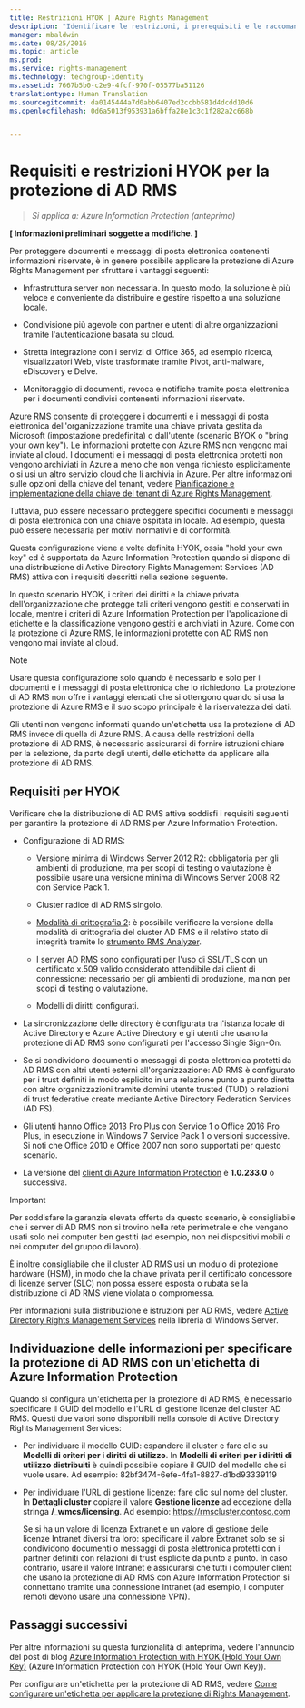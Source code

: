 ```yaml
---
title: Restrizioni HYOK | Azure Rights Management
description: "Identificare le restrizioni, i prerequisiti e le raccomandazioni se si seleziona la protezione di AD RMS con Azure Information Protection. Questa soluzione è a volte definita &quot;hold your own key&quot; (HYOK)."
manager: mbaldwin
ms.date: 08/25/2016
ms.topic: article
ms.prod: 
ms.service: rights-management
ms.technology: techgroup-identity
ms.assetid: 7667b5b0-c2e9-4fcf-970f-05577ba51126
translationtype: Human Translation
ms.sourcegitcommit: da0145444a7d0abb6407ed2ccbb581d4dcdd10d6
ms.openlocfilehash: 0d6a5013f953931a6bffa28e1c3c1f282a2c668b


---
```


# Requisiti e restrizioni HYOK per la protezione di AD RMS

>*Si applica a: Azure Information Protection (anteprima)*

**[ Informazioni preliminari soggette a modifiche. ]**

Per proteggere documenti e messaggi di posta elettronica contenenti informazioni riservate, è in genere possibile applicare la protezione di Azure Rights Management per sfruttare i vantaggi seguenti:

- Infrastruttura server non necessaria. In questo modo, la soluzione è più veloce e conveniente da distribuire e gestire rispetto a una soluzione locale.

- Condivisione più agevole con partner e utenti di altre organizzazioni tramite l'autenticazione basata su cloud.

- Stretta integrazione con i servizi di Office 365, ad esempio ricerca, visualizzatori Web, viste trasformate tramite Pivot, anti-malware, eDiscovery e Delve.

- Monitoraggio di documenti, revoca e notifiche tramite posta elettronica per i documenti condivisi contenenti informazioni riservate.

Azure RMS consente di proteggere i documenti e i messaggi di posta elettronica dell'organizzazione tramite una chiave privata gestita da Microsoft (impostazione predefinita) o dall'utente (scenario BYOK o "bring your own key"). Le informazioni protette con Azure RMS non vengono mai inviate al cloud. I documenti e i messaggi di posta elettronica protetti non vengono archiviati in Azure a meno che non venga richiesto esplicitamente o si usi un altro servizio cloud che li archivia in Azure. Per altre informazioni sulle opzioni della chiave del tenant, vedere [Pianificazione e implementazione della chiave del tenant di Azure Rights Management](../plan-design/plan-implement-tenant-key.md). 

Tuttavia, può essere necessario proteggere specifici documenti e messaggi di posta elettronica con una chiave ospitata in locale. Ad esempio, questa può essere necessaria per motivi normativi e di conformità. 

Questa configurazione viene a volte definita HYOK, ossia "hold your own key" ed è supportata da Azure Information Protection quando si dispone di una distribuzione di Active Directory Rights Management Services (AD RMS) attiva con i requisiti descritti nella sezione seguente. 

In questo scenario HYOK, i criteri dei diritti e la chiave privata dell'organizzazione che protegge tali criteri vengono gestiti e conservati in locale, mentre i criteri di Azure Information Protection per l'applicazione di etichette e la classificazione vengono gestiti e archiviati in Azure. Come con la protezione di Azure RMS, le informazioni protette con AD RMS non vengono mai inviate al cloud.

> [!NOTE]
> Usare questa configurazione solo quando è necessario e solo per i documenti e i messaggi di posta elettronica che lo richiedono. La protezione di AD RMS non offre i vantaggi elencati che si ottengono quando si usa la protezione di Azure RMS e il suo scopo principale è la riservatezza dei dati.

Gli utenti non vengono informati quando un'etichetta usa la protezione di AD RMS invece di quella di Azure RMS. A causa delle restrizioni della protezione di AD RMS, è necessario assicurarsi di fornire istruzioni chiare per la selezione, da parte degli utenti, delle etichette da applicare alla protezione di AD RMS.

## Requisiti per HYOK

Verificare che la distribuzione di AD RMS attiva soddisfi i requisiti seguenti per garantire la protezione di AD RMS per Azure Information Protection.

- Configurazione di AD RMS:
    
    - Versione minima di Windows Server 2012 R2: obbligatoria per gli ambienti di produzione, ma per scopi di testing o valutazione è possibile usare una versione minima di Windows Server 2008 R2 con Service Pack 1.
    
    - Cluster radice di AD RMS singolo.
    
    - [Modalità di crittografia 2](https://technet.microsoft.com/library/hh867439.aspx): è possibile verificare la versione della modalità di crittografia del cluster AD RMS e il relativo stato di integrità tramite lo [strumento RMS Analyzer](https://www.microsoft.com/en-us/download/details.aspx?id=46437).   
    
    - I server AD RMS sono configurati per l'uso di SSL/TLS con un certificato x.509 valido considerato attendibile dai client di connessione: necessario per gli ambienti di produzione, ma non per scopi di testing o valutazione.
    
    - Modelli di diritti configurati.

- La sincronizzazione delle directory è configurata tra l'istanza locale di Active Directory e Azure Active Directory e gli utenti che usano la protezione di AD RMS sono configurati per l'accesso Single Sign-On.

- Se si condividono documenti o messaggi di posta elettronica protetti da AD RMS con altri utenti esterni all'organizzazione: AD RMS è configurato per i trust definiti in modo esplicito in una relazione punto a punto diretta con altre organizzazioni tramite domini utente trusted (TUD) o relazioni di trust federative create mediante Active Directory Federation Services (AD FS).

- Gli utenti hanno Office 2013 Pro Plus con Service 1 o Office 2016 Pro Plus, in esecuzione in Windows 7 Service Pack 1 o versioni successive. Si noti che Office 2010 e Office 2007 non sono supportati per questo scenario.

- La versione del [client di Azure Information Protection](info-protect-client.md) è **1.0.233.0** o successiva.

> [!IMPORTANT]
> Per soddisfare la garanzia elevata offerta da questo scenario, è consigliabile che i server di AD RMS non si trovino nella rete perimetrale e che vengano usati solo nei computer ben gestiti (ad esempio, non nei dispositivi mobili o nei computer del gruppo di lavoro). 
> 
> È inoltre consigliabile che il cluster AD RMS usi un modulo di protezione hardware (HSM), in modo che la chiave privata per il certificato concessore di licenze server (SLC) non possa essere esposta o rubata se la distribuzione di AD RMS viene violata o compromessa. 

Per informazioni sulla distribuzione e istruzioni per AD RMS, vedere [Active Directory Rights Management Services](https://technet.microsoft.com/library/hh831364.aspx) nella libreria di Windows Server. 


## Individuazione delle informazioni per specificare la protezione di AD RMS con un'etichetta di Azure Information Protection

Quando si configura un'etichetta per la protezione di AD RMS, è necessario specificare il GUID del modello e l'URL di gestione licenze del cluster AD RMS. Questi due valori sono disponibili nella console di Active Directory Rights Management Services:

- Per individuare il modello GUID: espandere il cluster e fare clic su **Modelli di criteri per i diritti di utilizzo**. In **Modelli di criteri per i diritti di utilizzo distribuiti** è quindi possibile copiare il GUID del modello che si vuole usare. Ad esempio: 82bf3474-6efe-4fa1-8827-d1bd93339119

- Per individuare l'URL di gestione licenze: fare clic sul nome del cluster. In **Dettagli cluster** copiare il valore **Gestione licenze** ad eccezione della stringa **/_wmcs/licensing**. Ad esempio: https://rmscluster.contoso.com 
    
    Se si ha un valore di licenza Extranet e un valore di gestione delle licenze Intranet diversi tra loro: specificare il valore Extranet solo se si condividono documenti o messaggi di posta elettronica protetti con i partner definiti con relazioni di trust esplicite da punto a punto. In caso contrario, usare il valore Intranet e assicurarsi che tutti i computer client che usano la protezione di AD RMS con Azure Information Protection si connettano tramite una connessione Intranet (ad esempio, i computer remoti devono usare una connessione VPN).

## Passaggi successivi

Per altre informazioni su questa funzionalità di anteprima, vedere l'annuncio del post di blog [Azure Information Protection with HYOK (Hold Your Own Key)](https://blogs.technet.microsoft.com/enterprisemobility/2016/08/10/azure-information-protection-with-hyok-hold-your-own-key/) (Azure Information Protection con HYOK (Hold Your Own Key)).

Per configurare un'etichetta per la protezione di AD RMS, vedere [Come configurare un'etichetta per applicare la protezione di Rights Management](configure-policy-protection.md). 



<!--HONumber=Aug16_HO4-->


